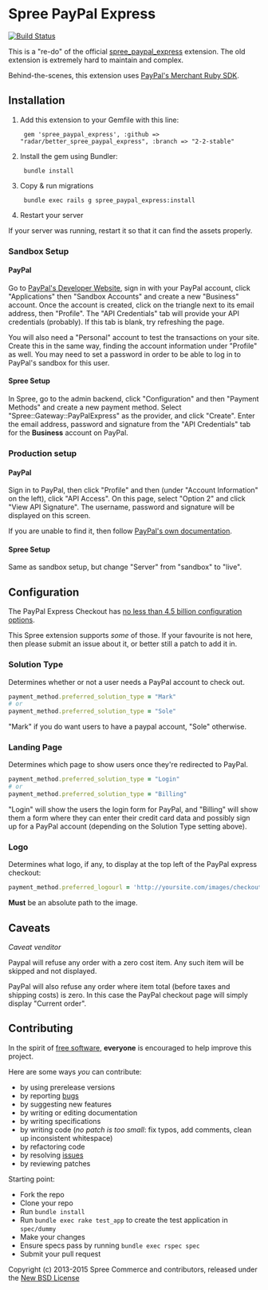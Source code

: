 # Spree PayPal Express

[![Build Status](https://travis-ci.org/spree-contrib/better_spree_paypal_express.svg)](https://travis-ci.org/spree-contrib/better_spree_paypal_express)

This is a "re-do" of the official [spree_paypal_express][4] extension. The old extension is extremely hard to maintain and complex.

Behind-the-scenes, this extension uses [PayPal's Merchant Ruby SDK](https://github.com/paypal/merchant-sdk-ruby).

## Installation

1. Add this extension to your Gemfile with this line:

        gem 'spree_paypal_express', :github => "radar/better_spree_paypal_express", :branch => "2-2-stable"

2. Install the gem using Bundler:

        bundle install

3. Copy & run migrations

        bundle exec rails g spree_paypal_express:install

4. Restart your server

If your server was running, restart it so that it can find the assets properly.

### Sandbox Setup

#### PayPal

Go to [PayPal's Developer Website](https://developer.paypal.com/), sign in with your PayPal account, click "Applications" then "Sandbox Accounts" and create a new "Business" account. Once the account is created, click on the triangle next to its email address, then "Profile". The "API Credentials" tab will provide your API credentials (probably). If this tab is blank, try refreshing the page.

You will also need a "Personal" account to test the transactions on your site. Create this in the same way, finding the account information under "Profile" as well. You may need to set a password in order to be able to log in to PayPal's sandbox for this user.

#### Spree Setup

In Spree, go to the admin backend, click "Configuration" and then "Payment Methods" and create a new payment method. Select "Spree::Gateway::PayPalExpress" as the provider, and click "Create". Enter the email address, password and signature from the "API Credentials" tab for the **Business** account on PayPal.

### Production setup

#### PayPal

Sign in to PayPal, then click "Profile" and then (under "Account Information" on the left), click "API Access". On this page, select "Option 2" and click "View API Signature". The username, password and signature will be displayed on this screen.

If you are unable to find it, then follow [PayPal's own documentation](https://developer.paypal.com/webapps/developer/docs/classic/api/apiCredentials/).

#### Spree Setup

Same as sandbox setup, but change "Server" from "sandbox" to "live".

## Configuration

The PayPal Express Checkout has [no less than 4.5 billion configuration options](https://github.com/paypal/merchant-sdk-ruby/blob/1d65e598d2f9f200f85c6b3338d4293dbed576d8/lib/paypal-sdk/merchant/data_types.rb#L830-L959).

This Spree extension supports *some* of those. If your favourite is not here, then please submit an issue about it, or better still a patch to add it in.

### Solution Type

Determines whether or not a user needs a PayPal account to check out.

```ruby
payment_method.preferred_solution_type = "Mark"
# or
payment_method.preferred_solution_type = "Sole"
```

"Mark" if you do want users to have a paypal account, "Sole" otherwise.

### Landing Page

Determines which page to show users once they're redirected to PayPal.

```ruby
payment_method.preferred_solution_type = "Login"
# or
payment_method.preferred_solution_type = "Billing"
```

"Login" will show the users the login form for PayPal, and "Billing" will show them a form where they can enter their credit card data and possibly sign up for a PayPal account (depending on the Solution Type setting above).

### Logo

Determines what logo, if any, to display at the top left of the PayPal express checkout:

```ruby
payment_method.preferred_logourl = 'http://yoursite.com/images/checkout.jpg'
```

**Must** be an absolute path to the image.

## Caveats

*Caveat venditor*

Paypal will refuse any order with a zero cost item.
Any such item will be skipped and not displayed.

PayPal will also refuse any order where item total (before taxes and shipping costs) is zero.
In this case the PayPal checkout page will simply display "Current order".

## Contributing

In the spirit of [free software][1], **everyone** is encouraged to help improve this project.

Here are some ways *you* can contribute:

* by using prerelease versions
* by reporting [bugs][2]
* by suggesting new features
* by writing or editing documentation
* by writing specifications
* by writing code (*no patch is too small*: fix typos, add comments, clean up inconsistent whitespace)
* by refactoring code
* by resolving [issues][2]
* by reviewing patches

Starting point:

* Fork the repo
* Clone your repo
* Run `bundle install`
* Run `bundle exec rake test_app` to create the test application in `spec/dummy`
* Make your changes
* Ensure specs pass by running `bundle exec rspec spec`
* Submit your pull request

Copyright (c) 2013-2015 Spree Commerce and contributors, released under the [New BSD License][3]

[1]: http://www.fsf.org/licensing/essays/free-sw.html
[2]: https://github.com/spree/better_spree_paypal_express/issues
[3]: https://github.com/spree/better_spree_paypal_express/tree/master/LICENSE.md
[4]: https://github.com/spree/spree_paypal_express
